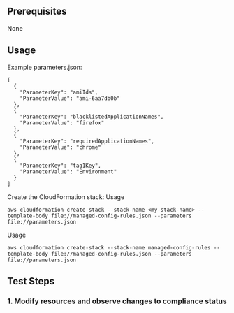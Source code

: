 ## Prerequisites

None

## Usage

Example parameters.json:
```
[
  {
    "ParameterKey": "amiIds",
    "ParameterValue": "ami-6aa7db0b"
  },
  {
    "ParameterKey": "blacklistedApplicationNames",
    "ParameterValue": "firefox"
  },
  {
    "ParameterKey": "requiredApplicationNames",
    "ParameterValue": "chrome"
  },
  {
    "ParameterKey": "tag1Key",
    "ParameterValue": "Environment"
  }
]
```
Create the CloudFormation stack:
Usage
```
aws cloudformation create-stack --stack-name <my-stack-name> --template-body file://managed-config-rules.json --parameters file://parameters.json
```
Usage
```
aws cloudformation create-stack --stack-name managed-config-rules --template-body file://managed-config-rules.json --parameters file://parameters.json
```

## Test Steps

### 1. Modify resources and observe changes to compliance status
